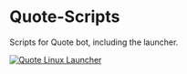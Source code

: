 # Quote-Scripts
Scripts for Quote bot, including the launcher.

[![Quote Linux Launcher](https://cdn.discordapp.com/attachments/741663024774905867/746819808426852422/unknown.png)](https://cdn.discordapp.com/attachments/741663024774905867/746819808426852422/unknown.png)
